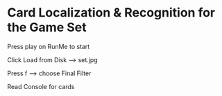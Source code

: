 # Card Localization & Recognition for the Game Set
Press play on RunMe to start

Click Load from Disk --> set.jpg

Press f --> choose Final Filter

Read Console for cards
